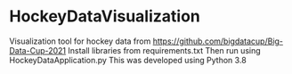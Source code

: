 # HockeyDataVisualization
Visualization tool for hockey data from https://github.com/bigdatacup/Big-Data-Cup-2021
Install libraries from requirements.txt
Then run using HockeyDataApplication.py
This was developed using Python 3.8 
